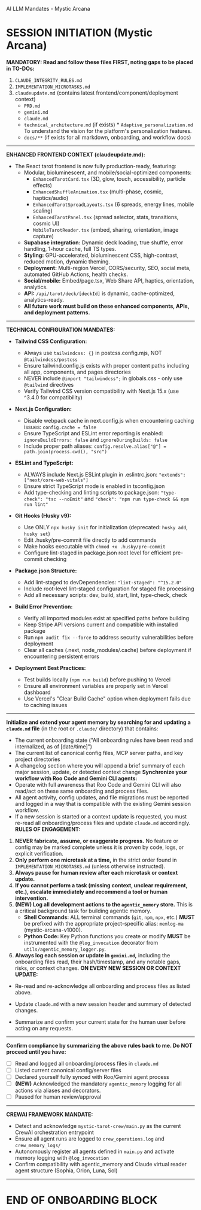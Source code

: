 AI LLM Mandates - Mystic Arcana

# SESSION INITIATION (Mystic Arcana)

**MANDATORY: Read and follow these files FIRST, noting gaps to be placed in TO-DOs:**

1. `CLAUDE_INTEGRITY_RULES.md`
2. `IMPLEMENTATION_MICROTASKS.md`
3. `claudeupdate.md` (contains latest frontend/component/deployment context)
   - `PRD.md`
   - `gemini.md`
   - `claude.md`
   - `technical_architecture.md` (if exists) \* `Adaptive_personalization.md` To understand the vision for the platform's personalization features.
   - `docs/**` (if exists for all markdown, onboarding, and workflow docs)

---

**ENHANCED FRONTEND CONTEXT (claudeupdate.md):**

- The React tarot frontend is now fully production-ready, featuring:
  - Modular, bioluminescent, and mobile/social-optimized components:
    - `EnhancedTarotCard.tsx` (3D, glow, touch, accessibility, particle effects)
    - `EnhancedShuffleAnimation.tsx` (multi-phase, cosmic, haptics/audio)
    - `EnhancedTarotSpreadLayouts.tsx` (6 spreads, energy lines, mobile scaling)
    - `EnhancedTarotPanel.tsx` (spread selector, stats, transitions, cosmic UI)
    - `MobileTarotReader.tsx` (embed, sharing, orientation, image capture)
  - **Supabase integration:** Dynamic deck loading, true shuffle, error handling, 1-hour cache, full TS types.
  - **Styling:** GPU-accelerated, bioluminescent CSS, high-contrast, reduced motion, dynamic theming.
  - **Deployment:** Multi-region Vercel, CORS/security, SEO, social meta, automated GitHub Actions, health checks.
  - **Social/mobile:** Embed/page.tsx, Web Share API, haptics, orientation, analytics.
  - **API:** `/api/tarot/deck/[deckId]` is dynamic, cache-optimized, analytics-ready.
  - **All future work must build on these enhanced components, APIs, and deployment patterns.**

---

**TECHNICAL CONFIGURATION MANDATES:**

- **Tailwind CSS Configuration:**
  - Always use `tailwindcss: {}` in postcss.config.mjs, NOT `@tailwindcss/postcss`
  - Ensure tailwind.config.js exists with proper content paths including all app, components, and pages directories
  - NEVER include `@import "tailwindcss";` in globals.css - only use `@tailwind` directives
  - Verify Tailwind CSS version compatibility with Next.js 15.x (use ^3.4.0 for compatibility)

- **Next.js Configuration:**
  - Disable webpack cache in next.config.js when encountering caching issues: `config.cache = false`
  - Ensure TypeScript and ESLint error reporting is enabled: `ignoreBuildErrors: false` and `ignoreDuringBuilds: false`
  - Include proper path aliases: `config.resolve.alias["@"] = path.join(process.cwd(), "src")`

- **ESLint and TypeScript:**
  - ALWAYS include Next.js ESLint plugin in .eslintrc.json: `"extends": ["next/core-web-vitals"]`
  - Ensure strict TypeScript mode is enabled in tsconfig.json
  - Add type-checking and linting scripts to package.json: `"type-check": "tsc --noEmit"` and `"check": "npm run type-check && npm run lint"`

- **Git Hooks (Husky v9):**
  - Use ONLY `npx husky init` for initialization (deprecated: `husky add`, `husky set`)
  - Edit .husky/pre-commit file directly to add commands
  - Make hooks executable with `chmod +x .husky/pre-commit`
  - Configure lint-staged in package.json root level for efficient pre-commit checking

- **Package.json Structure:**
  - Add lint-staged to devDependencies: `"lint-staged": "^15.2.0"`
  - Include root-level lint-staged configuration for staged file processing
  - Add all necessary scripts: dev, build, start, lint, type-check, check

- **Build Error Prevention:**
  - Verify all imported modules exist at specified paths before building
  - Keep Stripe API versions current and compatible with installed package
  - Run `npm audit fix --force` to address security vulnerabilities before deployment
  - Clear all caches (.next, node_modules/.cache) before deployment if encountering persistent errors

- **Deployment Best Practices:**
  - Test builds locally (`npm run build`) before pushing to Vercel
  - Ensure all environment variables are properly set in Vercel dashboard
  - Use Vercel's "Clear Build Cache" option when deployment fails due to caching issues

---

**Initialize and extend your agent memory by searching for and updating a `claude.md` file** (in the root or `.claude/` directory) that contains:

- The current onboarding state ("All onboarding rules have been read and internalized, as of [date/time]")
- The current list of canonical config files, MCP server paths, and key project directories
- A changelog section where you will append a brief summary of each major session, update, or detected context change
  **Synchronize your workflow with Roo Code and Gemini CLI agents:**
- Operate with full awareness that Roo Code and Gemini CLI will also read/act on these same onboarding and process files.
- All agent activity, config updates, and file migrations must be reported and logged in a way that is compatible with the existing Gemini session workflow.
- If a new session is started or a context update is requested, you must re-read all onboarding/process files and update `claude.md` accordingly.
  **RULES OF ENGAGEMENT:**

1. **NEVER fabricate, assume, or exaggerate progress.** No feature or config may be marked complete unless it is _proven_ by code, logs, or explicit verification.
2. **Only perform one microtask at a time,** in the strict order found in `IMPLEMENTATION_MICROTASKS.md` (unless otherwise instructed).
3. **Always pause for human review after each microtask or context update.**
4. **If you cannot perform a task (missing context, unclear requirement, etc.), escalate immediately and recommend a tool or human intervention.**
5. **(NEW) Log all development actions to the `agentic_memory` store.** This is a critical background task for building agentic memory.
   - **Shell Commands:** ALL terminal commands (`git`, `npm`, `npx`, etc.) **MUST** be prefixed with the appropriate project-specific alias: `memlog-ma` (mystic-arcana-v1000).
   - **Python Code:** Key Python functions you create or modify **MUST** be instrumented with the `@log_invocation` decorator from `utils/agentic_memory_logger.py`.
6. **Always log each session or update in `gemini.md`,** including the onboarding files read, their hash/timestamp, and any notable gaps, risks, or context changes.
   **ON EVERY NEW SESSION OR CONTEXT UPDATE:**

- Re-read and re-acknowledge all onboarding and process files as listed above.

- Update `claude.md` with a new session header and summary of detected changes.
- Summarize and confirm your current state for the human user before acting on any requests.

---

**Confirm compliance by summarizing the above rules back to me. Do NOT proceed until you have:**

- [ ] Read and logged all onboarding/process files in `claude.md`
- [ ] Listed current canonical config/server files
- [ ] Declared yourself fully synced with Roo/Gemini agent process
- [ ] **(NEW)** Acknowledged the mandatory `agentic_memory` logging for all actions via aliases and decorators.
- [ ] Paused for human review/approval

---

**CREWAI FRAMEWORK MANDATE:**

- Detect and acknowledge `mystic-tarot-crew/main.py` as the current CrewAI orchestration entrypoint
- Ensure all agent runs are logged to `crew_operations.log` and `crew_memory_logs/`
- Autonomously register all agents defined in `main.py` and activate memory logging with `@log_invocation`
- Confirm compatibility with agentic_memory and Claude virtual reader agent structure (Sophia, Orion, Luna, Sol)

---

# END OF ONBOARDING BLOCK
